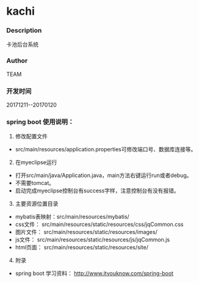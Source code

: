 # kachi
### Description
卡池后台系统
### Author
TEAM
### 开发时间
20171211--20170120
### spring boot 使用说明：
1. 修改配置文件
- src/main/resources/application.properties可修改端口号、数据库连接等。

2. 在myeclipse运行
- 打开src/main/java/Application.java，main方法右键运行run或者debug。
- 不需要tomcat。
- 启动完成myeclipse控制台有success字样，注意控制台有没有报错。

3. 主要资源位置目录
- mybatis表映射：src/main/resources/mybatis/
- css文件：          src/main/resources/static/resources/css/jqCommon.css
- 图片文件：         src/main/resources/static/resources/images/
- js文件：            src/main/resources/static/resources/js/jqCommon.js
- html页面：        src/main/resources/static/resources/site/

4. 附录
- spring boot 学习资料： http://www.ityouknow.com/spring-boot
